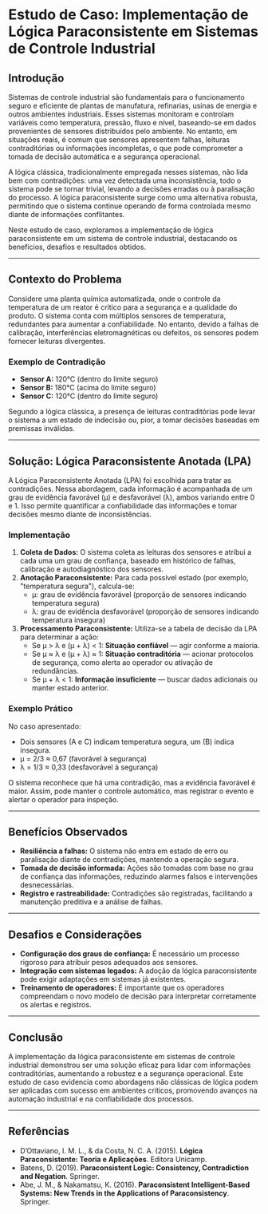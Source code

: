 
# Estudo de Caso: Implementação de Lógica Paraconsistente em Sistemas de Controle Industrial

## Introdução

Sistemas de controle industrial são fundamentais para o funcionamento seguro e eficiente de plantas de manufatura, refinarias, usinas de energia e outros ambientes industriais. Esses sistemas monitoram e controlam variáveis como temperatura, pressão, fluxo e nível, baseando-se em dados provenientes de sensores distribuídos pelo ambiente. No entanto, em situações reais, é comum que sensores apresentem falhas, leituras contraditórias ou informações incompletas, o que pode comprometer a tomada de decisão automática e a segurança operacional.

A lógica clássica, tradicionalmente empregada nesses sistemas, não lida bem com contradições: uma vez detectada uma inconsistência, todo o sistema pode se tornar trivial, levando a decisões erradas ou à paralisação do processo. A lógica paraconsistente surge como uma alternativa robusta, permitindo que o sistema continue operando de forma controlada mesmo diante de informações conflitantes.

Neste estudo de caso, exploramos a implementação de lógica paraconsistente em um sistema de controle industrial, destacando os benefícios, desafios e resultados obtidos.

___

## Contexto do Problema

Considere uma planta química automatizada, onde o controle da temperatura de um reator é crítico para a segurança e a qualidade do produto. O sistema conta com múltiplos sensores de temperatura, redundantes para aumentar a confiabilidade. No entanto, devido a falhas de calibração, interferências eletromagnéticas ou defeitos, os sensores podem fornecer leituras divergentes.

### Exemplo de Contradição

- **Sensor A:** 120°C (dentro do limite seguro)
- **Sensor B:** 180°C (acima do limite seguro)
- **Sensor C:** 120°C (dentro do limite seguro)

Segundo a lógica clássica, a presença de leituras contraditórias pode levar o sistema a um estado de indecisão ou, pior, a tomar decisões baseadas em premissas inválidas.

___

## Solução: Lógica Paraconsistente Anotada (LPA)

A Lógica Paraconsistente Anotada (LPA) foi escolhida para tratar as contradições. Nessa abordagem, cada informação é acompanhada de um grau de evidência favorável (μ) e desfavorável (λ), ambos variando entre 0 e 1. Isso permite quantificar a confiabilidade das informações e tomar decisões mesmo diante de inconsistências.

### Implementação

1. **Coleta de Dados:** O sistema coleta as leituras dos sensores e atribui a cada uma um grau de confiança, baseado em histórico de falhas, calibração e autodiagnóstico dos sensores.
2. **Anotação Paraconsistente:** Para cada possível estado (por exemplo, "temperatura segura"), calcula-se:
   - μ: grau de evidência favorável (proporção de sensores indicando temperatura segura)
   - λ: grau de evidência desfavorável (proporção de sensores indicando temperatura insegura)
3. **Processamento Paraconsistente:** Utiliza-se a tabela de decisão da LPA para determinar a ação:
   - Se μ > λ e (μ + λ) < 1: **Situação confiável** — agir conforme a maioria.
   - Se μ ≈ λ e (μ + λ) ≈ 1: **Situação contraditória** — acionar protocolos de segurança, como alerta ao operador ou ativação de redundâncias.
   - Se μ + λ < 1: **Informação insuficiente** — buscar dados adicionais ou manter estado anterior.

### Exemplo Prático

No caso apresentado:

- Dois sensores (A e C) indicam temperatura segura, um (B) indica insegura.
- μ = 2/3 ≈ 0,67 (favorável à segurança)
- λ = 1/3 ≈ 0,33 (desfavorável à segurança)

O sistema reconhece que há uma contradição, mas a evidência favorável é maior. Assim, pode manter o controle automático, mas registrar o evento e alertar o operador para inspeção.

___

## Benefícios Observados

- **Resiliência a falhas:** O sistema não entra em estado de erro ou paralisação diante de contradições, mantendo a operação segura.
- **Tomada de decisão informada:** Ações são tomadas com base no grau de confiança das informações, reduzindo alarmes falsos e intervenções desnecessárias.
- **Registro e rastreabilidade:** Contradições são registradas, facilitando a manutenção preditiva e a análise de falhas.

___

## Desafios e Considerações

- **Configuração dos graus de confiança:** É necessário um processo rigoroso para atribuir pesos adequados aos sensores.
- **Integração com sistemas legados:** A adoção da lógica paraconsistente pode exigir adaptações em sistemas já existentes.
- **Treinamento de operadores:** É importante que os operadores compreendam o novo modelo de decisão para interpretar corretamente os alertas e registros.

___

## Conclusão

A implementação da lógica paraconsistente em sistemas de controle industrial demonstrou ser uma solução eficaz para lidar com informações contraditórias, aumentando a robustez e a segurança operacional. Este estudo de caso evidencia como abordagens não clássicas de lógica podem ser aplicadas com sucesso em ambientes críticos, promovendo avanços na automação industrial e na confiabilidade dos processos.

___

## Referências

- D’Ottaviano, I. M. L., & da Costa, N. C. A. (2015). **Lógica Paraconsistente: Teoria e Aplicações**. Editora Unicamp.
- Batens, D. (2019). **Paraconsistent Logic: Consistency, Contradiction and Negation**. Springer.
- Abe, J. M., & Nakamatsu, K. (2016). **Paraconsistent Intelligent-Based Systems: New Trends in the Applications of Paraconsistency**. Springer.


